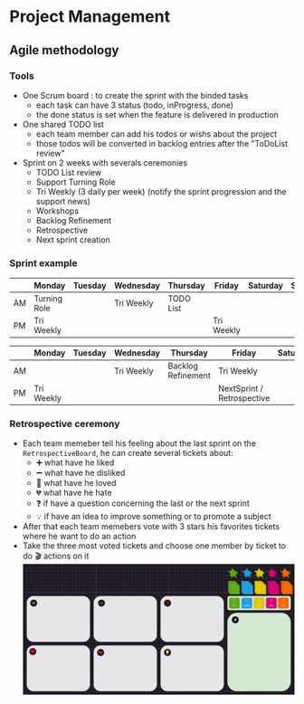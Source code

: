 # Project Management

## Agile methodology

### Tools
- One Scrum board : to create the sprint with the binded tasks 
    - each task can have 3 status (todo, inProgress, done)
    - the done status is set when the feature is delivered in production
- One shared TODO list 
    - each team member can add his todos or wishs about the project 
    - those todos will be converted in backlog entries after the "ToDoList review"
- Sprint on 2 weeks with severals ceremonies
    - TODO List review
    - Support Turning Role
    - Tri Weekly (3 daily per week) (notify the sprint progression and the support news)
    - Workshops
    - Backlog Refinement
    - Retrospective
    - Next sprint creation

### Sprint example


|               | Monday        | Tuesday       | Wednesday     | Thursday      | Friday        | Saturday      | Sunday        |
| ------------- | ------------- | ------------- | ------------- | ------------- | ------------- | ------------- | ------------- |
| AM            | Turning Role  |               | Tri Weekly    | TODO List     |               |               |               |
| PM            | Tri Weekly    |               |               |               | Tri Weekly    |               |               |

|               | Monday        | Tuesday       | Wednesday     | Thursday           | Friday                     | Saturday      | Sunday        |
| ------------- | ------------- | ------------- | ------------- | -------------      | -------------              | ------------- | ------------- |
| AM            |               |               | Tri Weekly    | Backlog Refinement |  Tri Weekly                |               |               |
| PM            | Tri Weekly    |               |               |                    |  NextSprint / Retrospective|               |               |


### Retrospective ceremony
- Each team memeber tell his feeling about the last sprint on the `RetrospectiveBoard`, he can create several tickets about: 
    - ➕ what have he liked
    - ➖ what have he disliked
    - 💓 what have he loved
    - 💔 what have he hate
    - ❓ if have a question concerning the last or the next sprint
    - 💡 if have an idea to improve something or to promote a subject
- After that each team memebers vote with 3 stars his favorites tickets where he want to do an action
- Take the three most voted tickets and choose one member by ticket to do 🎬 actions on it
 ![RetrospectiveBoard](RetrospectiveBoard.PNG "RetrospectiveBoard") 
